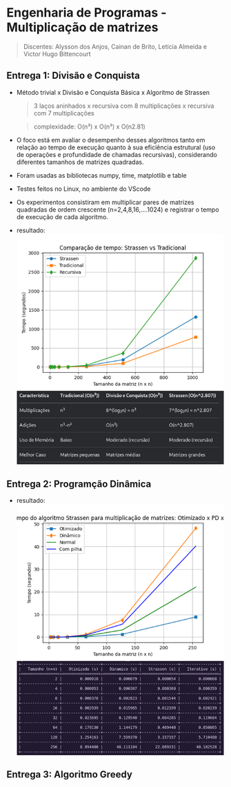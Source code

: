 # Engenharia de Programas - Multiplicação de matrizes

> Discentes: Alysson dos Anjos, Cainan de Brito, Letícia Almeida e Victor Hugo Bittencourt

## Entrega 1: Divisão e Conquista
- Método trivial x Divisão e Conquista Básica x Algoritmo de Strassen

    >3 laços aninhados x recursiva com 8 multiplicações x recursiva com 7 multiplicações

    >complexidade: O(n³) x O(n³) x O(n2.81) 

- O foco está em avaliar o desempenho desses algoritmos tanto em relação ao tempo de execução quanto à sua eficiência estrutural (uso de operações e profundidade de chamadas recursivas), considerando diferentes tamanhos de matrizes quadradas.
- Foram usadas as bibliotecas numpy, time, matplotlib e table
- Testes feitos no Linux, no ambiente do VScode
- Os experimentos consistiram em multiplicar pares de matrizes quadradas de ordem crescente (n=2,4,8,16,....1024) e registrar o tempo de execução de cada algoritmo.
- resultado:
  ![grafico_de_tempos_entrega1](./img/Figure_1.png)
  ![tabela_analise_entrega1](./img/ent1_table.jpeg)

## Entrega 2: Programção Dinâmica
- resultado:
  ![grafico_de_tempos_entrega2](./img/Figure_2.png)
  ![tabela_analise_entrega2](./img/ent2_table.png)

## Entrega 3: Algoritmo Greedy
